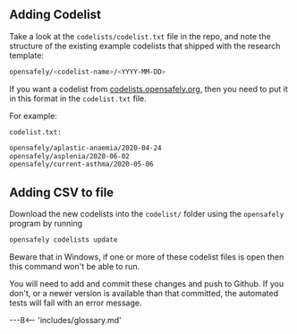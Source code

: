 ## Adding Codelist
Take a look at the `codelists/codelist.txt` file in the repo, and note the structure of the existing example codelists that shipped with the research template:

```bash
opensafely/<codelist-name>/<YYYY-MM-DD>
```

If you want a codelist from [codelists.opensafely.org](https://codelists.opensafely.org), then you need to put it in this format in the `codelist.txt` file.

For example:

`codelist.txt:`
```bash
opensafely/aplastic-anaemia/2020-04-24
opensafely/asplenia/2020-06-02
opensafely/current-asthma/2020-05-06
```

## Adding CSV to file
Download the new codelists into the `codelist/` folder using the `opensafely` program by running

```bash
opensafely codelists update
```

Beware that in Windows, if one or more of these codelist files is open then this command won't be able to run.

You will need to add and commit these changes and push to Github. 
If you don't, or a newer version is available than that committed, the automated tests will fail with an error message.

---8<-- 'includes/glossary.md'
